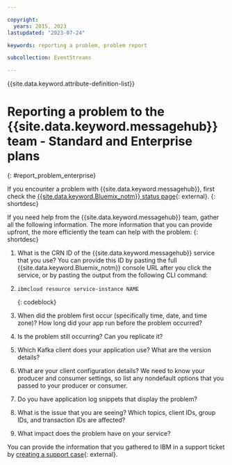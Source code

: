 ```yaml
---

copyright:
  years: 2015, 2023
lastupdated: "2023-07-24"

keywords: reporting a problem, problem report

subcollection: EventStreams

---
```


{{site.data.keyword.attribute-definition-list}}

# Reporting a problem to the {{site.data.keyword.messagehub}} team - Standard and Enterprise plans
{: #report_problem_enterprise}


If you encounter a problem with {{site.data.keyword.messagehub}}, first check the [{{site.data.keyword.Bluemix_notm}} status page](https://cloud.ibm.com/status?selected=status){: external}.
{: shortdesc}

If you need help from the {{site.data.keyword.messagehub}} team, gather all the following information. The more information that you can provide upfront, the more efficiently the team can help with the problem:
{: shortdesc}

1. What is the CRN ID of the {{site.data.keyword.messagehub}} service that you use? You can provide this ID by pasting the full {{site.data.keyword.Bluemix_notm}} console URL after you click the service, or by pasting the output from the following CLI command:
2. 
    ```text
    ibmcloud resource service-instance NAME
    ```
    {: codeblock}
    
2. When did the problem first occur (specifically time, date, and time zone)? How long did your app run before the problem occurred?
3. Is the problem still occurring? Can you replicate it?
4. Which Kafka client does your application use? What are the version details?
5. What are your client configuration details? We need to know your producer and consumer settings, so list any nondefault options that you passed to your producer or consumer. 
6. Do you have application log snippets that display the problem?
7. What is the issue that you are seeing? Which topics, client IDs, group IDs, and transaction IDs are affected?
8. What impact does the problem have on your service?

You can provide the information that you gathered to IBM in a support ticket by [creating a support case](/docs/get-support?topic=get-support-open-case){: external}.

